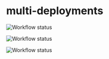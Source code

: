 # multi-deployments

![Workflow status](https://github.com/maxgfr/multi-deployments/workflows/check-dist/badge.svg")

![Workflow status](https://github.com/maxgfr/multi-deployments/workflows/test-build/badge.svg")

![Workflow status](https://github.com/maxgfr/multi-deployments/workflows/test-action/badge.svg")
